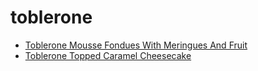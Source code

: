 # toblerone

 * [Toblerone Mousse Fondues With Meringues And Fruit](index/t/toblerone-mousse-fondues-with-meringues-and-fruit-10288.json)
 * [Toblerone Topped Caramel Cheesecake](index/t/toblerone-topped-caramel-cheesecake.json)
